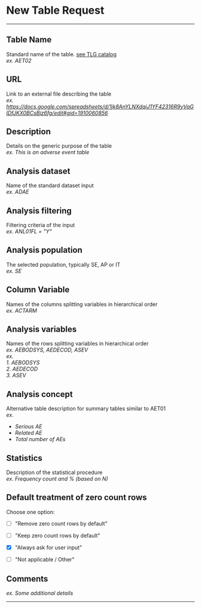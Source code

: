 
# New Table Request

----

## Table Name
Standard name of the table. [see TLG catalog]  
_ex. AET02_

## URL
Link to an external file describing the table  
_ex. <https://docs.google.com/spreadsheets/d/1jk8AnYLNXdqiJ1YF42316R9yVaGIDfJKX0BCsBjz6fg/edit#gid=1910060856>_

## Description
Details on the generic purpose of the table  
_ex. This is an adverse event table_

## Analysis dataset
Name of the standard dataset input  
_ex. ADAE_

## Analysis filtering
Filtering criteria of the input  
_ex. ANL01FL = "Y"_

## Analysis population
The selected population, typically SE, AP or IT  
_ex. SE_

## Column Variable
Names of the columns splitting variables in hierarchical order  
_ex. ACTARM_

## Analysis variables
Names of the rows splitting variables in hierarchical order  
_ex. AEBODSYS, AEDECOD, ASEV_  
_ex._  
    _1. AEBODSYS_  
    _2. AEDECOD_  
    _3. ASEV_  

## Analysis concept
Alternative table description for summary tables similar to AET01  
_ex._  
- _Serious AE_  
- _Related AE_  
- _Total number of AEs_  

## Statistics
Description of the statistical procedure  
_ex. Frequency count and % (based on N)_

## Default treatment of zero count rows
Choose one option:  
- [ ] "Remove zero count rows by default"  
- [ ] "Keep zero count rows by default"  
- [x] "Always ask for user input"  
- [ ] "Not applicable / Other"  


## Comments
_ex. Some additional details_


----

[see TLG catalog]: https://docs.nest.roche.com/


